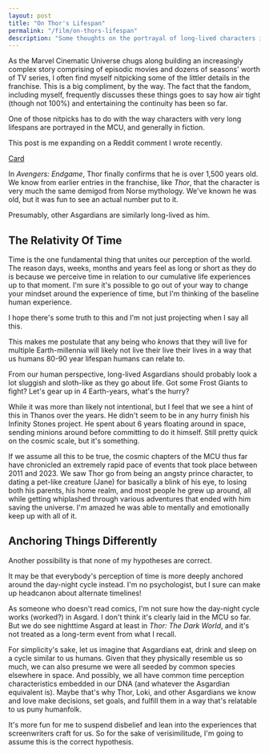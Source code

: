 ```yaml
---
layout: post
title: "On Thor's Lifespan"
permalink: "/film/on-thors-lifespan"
description: "Some thoughts on the portrayal of long-lived characters in fiction."
---
```


As the Marvel Cinematic Universe chugs along building an increasingly complex story comprising of episodic movies and dozens of seasons' worth of TV series, I often find myself nitpicking some of the littler details in the franchise. This is a big compliment, by the way. The fact that the fandom, including myself, frequently discusses these things goes to say how air tight (though not 100%) and entertaining the continuity has been so far.

One of those nitpicks has to do with the way characters with very long lifespans are portrayed in the MCU, and generally in fiction.

<!--more-->

This post is me expanding on a Reddit comment I wrote recently.

<a class="embedly-card" href="https://www.reddit.com/r/marvelmemes/comments/l6cpit/uh_oh/gl1b14q">Card</a>
<script async src="//embed.redditmedia.com/widgets/platform.js" charset="UTF-8"></script>

In *Avengers: Endgame*, Thor finally confirms that he is over 1,500 years old. We know from earlier entries in the franchise, like *Thor*, that the character is very much the same demigod from Norse mythology. We've known he was old, but it was fun to see an actual number put to it.

Presumably, other Asgardians are similarly long-lived as him.

## The Relativity Of Time

Time is the one fundamental thing that unites our perception of the world. The reason days, weeks, months and years feel as long or short as they do is because we perceive time in relation to our cumulative life experiences up to that moment. I'm sure it's possible to go out of your way to change your mindset around the experience of time, but I'm thinking of the baseline human experience.

I hope there's some truth to this and I'm not just projecting when I say all this.

This makes me postulate that any being who *knows* that they will live for multiple Earth-millennia will likely not live their live their lives in a way that us humans 80-90 year lifespan humans can relate to.

From our human perspective, long-lived Asgardians should probably look a lot sluggish and sloth-like as they go about life. Got some Frost Giants to fight? Let's gear up in 4 Earth-years, what's the hurry?

While it was more than likely not intentional, but I feel that we see a hint of this in Thanos over the years. He didn't seem to be in any hurry finish his Infinity Stones project. He spent about 6 years floating around in space, sending minions around before committing to do it himself. Still pretty quick on the cosmic scale, but it's something.

If we assume all this to be true, the cosmic chapters of the MCU thus far have chronicled an extremely rapid pace of events that took place between 2011 and 2023. We saw Thor go from being an angsty prince character, to dating a pet-like creature (Jane) for basically a blink of his eye, to losing both his parents, his home realm, and most people he grew up around, all while getting whiplashed through various adventures that ended with him saving the universe. I'm amazed he was able to mentally and emotionally keep up with all of it.

## Anchoring Things Differently

Another possibility is that none of my hypotheses are correct. 

It may be that everybody's perception of time is more deeply anchored around the day-night cycle instead. I'm no psychologist, but I sure can make up headcanon about alternate timelines!

As someone who doesn't read comics, I'm not sure how the day-night cycle works (worked?) in Asgard. I don't think it's clearly laid in the MCU so far. But we do see nighttime Asgard at least in *Thor: The Dark World*, and it's not treated as a long-term event from what I recall.

For simplicity's sake, let us imagine that Asgardians eat, drink and sleep on a cycle similar to us humans. Given that they physically resemble us so much, we can also presume we were all seeded by common species elsewhere in space. And possibly, we all have common time perception characteristics embedded in our DNA (and whatever the Asgardian equivalent is). Maybe that's why Thor, Loki, and other Asgardians we know and love make decisions, set goals, and fulfill them in a way that's relatable to us puny humanfolk.

It's more fun for me to suspend disbelief and lean into the experiences that screenwriters craft for us. So for the sake of verisimilitude, I'm going to assume this is the correct hypothesis.